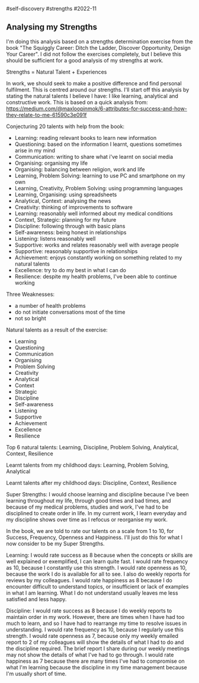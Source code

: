 #self-discovery
#strengths
#2022-11

## Analysing my Strengths

I'm doing this analysis based on a strengths determination exercise from the book "The Squiggly Career: Ditch the Ladder, Discover Opportunity, Design Your Career".  I did not follow the exercises completely, but I believe this should be sufficient for a good analysis of my strengths at work.

Strengths = Natural Talent + Experiences

In work, we should seek to make a positive difference and find personal fulfilment.  This is centred around our strengths.  I'll start off this analysis by stating the natural talents I believe I have: I like learning, analytical and constructive work.  This is based on a quick analysis from:
https://medium.com/@maxloopinmok/6-attributes-for-success-and-how-they-relate-to-me-61590c3e091f

Conjecturing 20 talents with help from the book:
* Learning: reading relevant books to learn new information
* Questioning: based on the information I learnt, questions sometimes arise in my mind
* Communication: writing to share what i've learnt on social media
* Organising: organising my life
* Organising: balancing between religion, work and life
* Learning, Problem Solving: learning to use PC and smartphone on my own
* Learning, Creativity, Problem Solving: using programming languages
* Learning, Organising: using spreadsheets
* Analytical, Context: analysing the news
* Creativity: thinking of improvements to software
* Learning: reasonably well informed about my medical conditions
* Context, Strategic: planning for my future
* Discipline: following through with basic plans
* Self-awareness: being honest in relationships
* Listening: listens reasonably well
* Supportive: works and relates reasonably well with average people
* Supportive: reasonably supportive in relationships
* Achievement: enjoys constantly working on something related to my natural talents
* Excellence: try to do my best in what I can do
* Resilience: despite my health problems, I've been able to continue working

Three Weaknesses:
* a number of health problems
* do not initiate conversations most of the time
* not so bright

Natural talents as a result of the exercise:
- Learning
- Questioning
- Communication
- Organising
- Problem Solving
- Creativity
- Analytical
- Context
- Strategic
- Discipline
- Self-awareness
- Listening
- Supportive
- Achievement
- Excellence
- Resilience

Top 6 natural talents:
Learning, Discipline, Problem Solving, Analytical, Context, Resilience

Learnt talents from my childhood days:
Learning, Problem Solving, Analytical

Learnt talents after my childhood days:
Discipline, Context, Resilience

Super Strengths:
I would choose learning and discipline because I've been learning throughout my life, through good times and bad times, and because of my medical problems, studies and work, I've had to be disciplined to create order in life.  In my current work, I learn everyday and my discipline shows over time as I refocus or reorganise my work.

In the book, we are told to rate our talents on a scale from 1 to 10, for Success, Frequency, Openness and Happiness.  I'll just do this for what I now consider to be my Super Strengths.

Learning:
I would rate success as 8 because when the concepts or skills are well explained or exemplified, I can learn quite fast.  I would rate frequency as 10, because I constantly use this strength.  I would rate openness as 10, because the work I do is available for all to see.  I also do weekly reports for reviews by my colleagues.  I would rate happiness as 8 because I do encounter difficult to understand topics, or insufficient or lack of examples in what I am learning.  What I do not understand usually leaves me less satisfied and less happy.

Discipline:
I would rate success as 8 because I do weekly reports to maintain order in my work.  However, there are times when I have had too much to learn, and so I have had to rearrange my time to resolve issues in understanding.  I would rate frequency as 10, because I regularly use this strength.  I would rate openness as 7, because only my weekly emailed report to 2 of my colleagues will show the details of what I had to do and the discipline required.  The brief report I share during our weekly meetings may not show the details of what I've had to go through.  I would rate happiness as 7 because there are many times I've had to compromise on what I'm learning because the discipline in my time management because I'm usually short of time.

